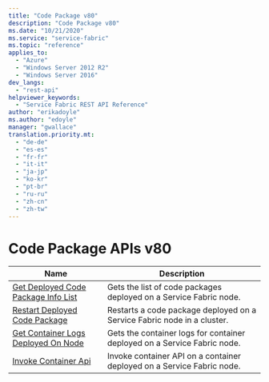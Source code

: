 ```yaml
---
title: "Code Package v80"
description: "Code Package v80"
ms.date: "10/21/2020"
ms.service: "service-fabric"
ms.topic: "reference"
applies_to: 
  - "Azure"
  - "Windows Server 2012 R2"
  - "Windows Server 2016"
dev_langs: 
  - "rest-api"
helpviewer_keywords: 
  - "Service Fabric REST API Reference"
author: "erikadoyle"
ms.author: "edoyle"
manager: "gwallace"
translation.priority.mt: 
  - "de-de"
  - "es-es"
  - "fr-fr"
  - "it-it"
  - "ja-jp"
  - "ko-kr"
  - "pt-br"
  - "ru-ru"
  - "zh-cn"
  - "zh-tw"
---
```

# Code Package APIs v80

| Name | Description |
| --- | --- |
| [Get Deployed Code Package Info List](sfclient-v80-api-getdeployedcodepackageinfolist.md) | Gets the list of code packages deployed on a Service Fabric node.<br/> |
| [Restart Deployed Code Package](sfclient-v80-api-restartdeployedcodepackage.md) | Restarts a code package deployed on a Service Fabric node in a cluster.<br/> |
| [Get Container Logs Deployed On Node](sfclient-v80-api-getcontainerlogsdeployedonnode.md) | Gets the container logs for container deployed on a Service Fabric node.<br/> |
| [Invoke Container Api](sfclient-v80-api-invokecontainerapi.md) | Invoke container API on a container deployed on a Service Fabric node.<br/> |

